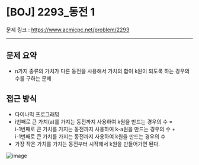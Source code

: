 # [BOJ] 2293_동전 1

문제 링크 : https://www.acmicpc.net/problem/2293

----------------------
## 문제 요약
  - n가지 종류의 가치가 다른 동전을 사용해서 가치의 합이 k원이 되도록 하는 경우의 수를 구하는 문제

## 접근 방식
  - 다이나믹 프로그래밍
  - i번째로 큰 가치(a)를 가지는 동전까지 사용하여 k원을 만드는 경우의 수 =  
      i-1번째로 큰 가치를 가지는 동전까지 사용하여 k-a원을 만드는 경우의 수 +  
      i-1번째로 큰 가치를 가지는 동전까지 사용하여 k원을 만드는 경우의 수
  - 가장 작은 가치를 가지는 동전부터 시작해서 k원을 만들어가면 된다.

![image](https://user-images.githubusercontent.com/102509777/174580870-15ba98e9-27ae-41be-86d5-49b150e2b500.png)
